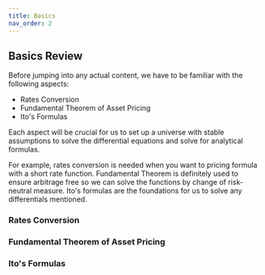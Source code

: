 ```yaml
---
title: Basics
nav_order: 2
---
```


## Basics Review 

Before jumping into any actual content, we have to be familiar with the following aspects: 
- Rates Conversion
- Fundamental Theorem of Asset Pricing
- Ito's Formulas

Each aspect will be crucial for us to set up a universe with stable assumptions to solve the differential equations and solve for analytical formulas. 

For example, rates conversion is needed when you want to pricing formula with a short rate function. Fundamental Theorem is definitely used to ensure arbitrage free so we can solve the functions by change of risk-neutral measure. Ito's formulas are the foundations for us to solve any differentials mentioned. 

### Rates Conversion 

### Fundamental Theorem of Asset Pricing 

### Ito's Formulas
